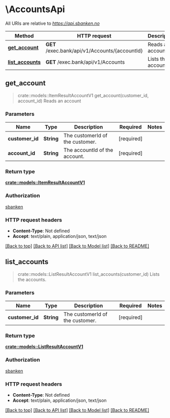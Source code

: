 # \AccountsApi

All URIs are relative to *https://api.sbanken.no*

Method | HTTP request | Description
------------- | ------------- | -------------
[**get_account**](AccountsApi.md#get_account) | **GET** /exec.bank/api/v1/Accounts/{accountId} | Reads an account
[**list_accounts**](AccountsApi.md#list_accounts) | **GET** /exec.bank/api/v1/Accounts | Lists the accounts.



## get_account

> crate::models::ItemResultAccountV1 get_account(customer_id, account_id)
Reads an account

### Parameters


Name | Type | Description  | Required | Notes
------------- | ------------- | ------------- | ------------- | -------------
**customer_id** | **String** | The customerId of the customer. | [required] |
**account_id** | **String** | The accountId of the account. | [required] |

### Return type

[**crate::models::ItemResultAccountV1**](ItemResult.Account.v1.md)

### Authorization

[sbanken](../README.md#sbanken)

### HTTP request headers

- **Content-Type**: Not defined
- **Accept**: text/plain, application/json, text/json

[[Back to top]](#) [[Back to API list]](../README.md#documentation-for-api-endpoints) [[Back to Model list]](../README.md#documentation-for-models) [[Back to README]](../README.md)


## list_accounts

> crate::models::ListResultAccountV1 list_accounts(customer_id)
Lists the accounts.

### Parameters


Name | Type | Description  | Required | Notes
------------- | ------------- | ------------- | ------------- | -------------
**customer_id** | **String** | The customerId of the customer. | [required] |

### Return type

[**crate::models::ListResultAccountV1**](ListResult.Account.v1.md)

### Authorization

[sbanken](../README.md#sbanken)

### HTTP request headers

- **Content-Type**: Not defined
- **Accept**: text/plain, application/json, text/json

[[Back to top]](#) [[Back to API list]](../README.md#documentation-for-api-endpoints) [[Back to Model list]](../README.md#documentation-for-models) [[Back to README]](../README.md)

